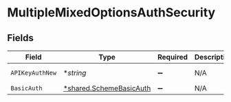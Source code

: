 # MultipleMixedOptionsAuthSecurity


## Fields

| Field                                                                    | Type                                                                     | Required                                                                 | Description                                                              | Example                                                                  |
| ------------------------------------------------------------------------ | ------------------------------------------------------------------------ | ------------------------------------------------------------------------ | ------------------------------------------------------------------------ | ------------------------------------------------------------------------ |
| `APIKeyAuthNew`                                                          | **string*                                                                | :heavy_minus_sign:                                                       | N/A                                                                      | Token <YOUR_API_KEY>                                                     |
| `BasicAuth`                                                              | [*shared.SchemeBasicAuth](../../../pkg/models/shared/schemebasicauth.md) | :heavy_minus_sign:                                                       | N/A                                                                      |                                                                          |